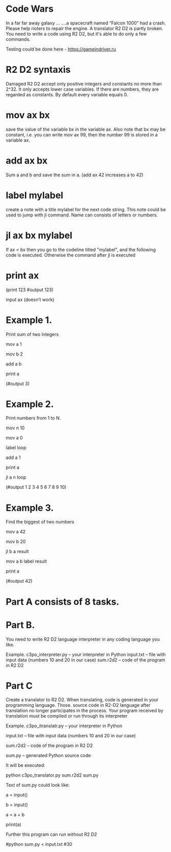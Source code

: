 # Code Wars

 In a far far away galaxy …
….a spacecraft named “Falcon 1000” had a crash. Please help rioters to repair the engine. A translator  R2 D2 is partly broken. You need to write a code using 
R2 D2, but it's able to do only a few commands.

Testing could be done here - https://gameindriver.ru


# R2 D2 syntaxis 

Damaged R2 D2 accept only positive integers and constants no more than 2^32. It only accepts lower case variables. If there are numbers, they are regarded as constants. By default every variable equals 0.

# mov ax bx 

save the value of the variable bx in the variable ax. Also note that bx may be
constant, i.e. you can write mov ax 99, then the number 99 is stored in a variable ax.

# add ax bx 

Sum a and b and save the sum in a. (add ax 42 increases a to 42)

# label mylabel

create a note with a title mylabel for the next code string. This note could be used to jump with jl command. Name can consists of letters or numbers.

# jl ax bx mylabel

​If ax < bx then you go to the codeline titled "mylabel", and the following code is executed. 
Otherwise the command after jl is executed

# print ax

(print 123 #output 123)

input ax
(doesn’t work)

# Example 1.

Print sum of two integers

mov a 1

mov b 2

add a b 

print a 

(#output 3)

# Example 2. 

Print numbers from 1 to N.

mov n 10

mov a 0

label loop

add a 1

print a

jl a n loop 

(#output 1 2 3 4 5 6 7 8 9 10)

# Example 3. 

Find the biggest of two numbers

mov a 42

mov b 20

jl b a result

mov a b
label result

print a 

(#output 42)

# Part A consists of 8 tasks.

# Part B.
You need to write R2 D2 language interpreter in any coding language you like.

Example.
c3po_interpreter.py – your interpreter in Python
input.txt – file with input data (numbers 10 and 20 in our case)
sum.r2d2 – code of the program in R2 D2


# Part C
Create a translator to R2 D2. 
When translating, code is generated in your programming language. Those. source code in R2-D2 language after translation no longer participates in the process. Your program received by translation must be compiled or run through its interpreter

Example.
c3po_itranslatr.py – your interpreter in Python

input.txt – file with input data (numbers 10 and 20 in our case)

sum.r2d2 – code of the program in R2 D2

sum.py – generated Python source code


It will be executed:

python c3po_translator.py sum.r2d2 sum.py

Text of sum.py could look like:

a = input()

b = input()

a = a + b

print(a)

Further this program can run without R2 D2

#python sum.py < input.txt
#30
